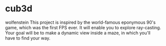 # cub3d
wolfenstein
This project is inspired by the world-famous eponymous 90's game, which was the first FPS ever. It will enable you to explore ray-casting.
Your goal will be to make a dynamic view inside a maze, in which you'll have to find your way.
